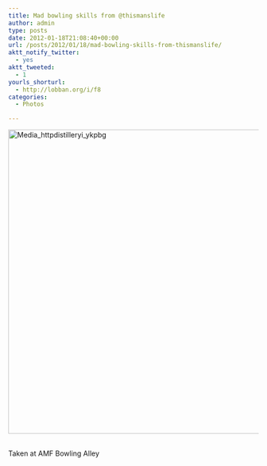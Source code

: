 ```yaml
---
title: Mad bowling skills from @thismanslife
author: admin
type: posts
date: 2012-01-18T21:08:40+00:00
url: /posts/2012/01/18/mad-bowling-skills-from-thismanslife/
aktt_notify_twitter:
  - yes
aktt_tweeted:
  - 1
yourls_shorturl:
  - http://lobban.org/i/f8
categories:
  - Photos

---
```

<div class='posterous_autopost'>
  <a href="http://instagr.am/p/iXDRL/"></p> 
  
  <div class='p_embed p_image_embed'>
    <a href="http://getfile6.posterous.com/getfile/files.posterous.com/nonimage/CHuAzqtphmEsbmaqFwdHtcwdzaJgBoCsAteowFsBpmDfJawvcExHfookDcAD/media_httpdistilleryi_ykpbg.jpg.scaled1000.jpg"><img alt="Media_httpdistilleryi_ykpbg" height="612" src="http://getfile6.posterous.com/getfile/files.posterous.com/nonimage/CHuAzqtphmEsbmaqFwdHtcwdzaJgBoCsAteowFsBpmDfJawvcExHfookDcAD/media_httpdistilleryi_ykpbg.jpg.scaled1000.jpg" width="612" /></a>
  </div>
  
  <p>
    </a><br />Taken at AMF Bowling Alley</div>